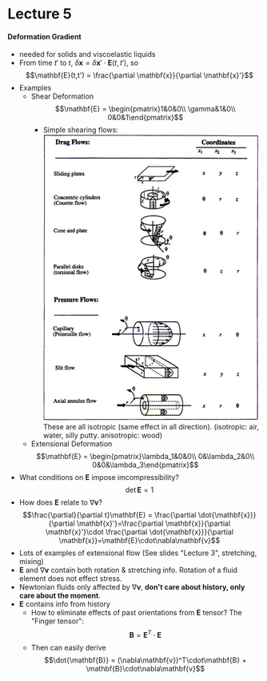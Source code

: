 # Lecture 5

#### Deformation Gradient

- needed for solids and viscoelastic liquids
- From time $t'$ to $t$, $\delta\mathbf{x} = \delta\mathbf{x}'\cdot\mathbf{E}(t,t')$, so $$\mathbf{E}(t,t') = \frac{\partial \mathbf{x}}{\partial \mathbf{x}'}$$
- Examples
    - Shear Deformation
      $$\mathbf{E} = \begin{pmatrix}1&0&0\\ \gamma&1&0\\ 0&0&1\end{pmatrix}$$
        - Simple shearing flows:
        ![](simple_shearing.png)
        These are all isotropic (same effect in all direction). (isotropic: air, water, silly putty. anisotropic: wood)
    - Extensional Deformation
      $$\mathbf{E} = \begin{pmatrix}\lambda_1&0&0\\ 0&\lambda_2&0\\ 0&0&\lambda_3\end{pmatrix}$$
- What conditions on $\mathbf{E}$ impose imcompressibility? 
  $$\det\mathbf{E} = 1$$
- How does $\mathbf{E}$ relate to $\nabla\mathbf{v}$? 
  $$\frac{\partial}{\partial t}\mathbf{E} = \frac{\partial \dot{\mathbf{x}}}{\partial \mathbf{x}'}=\frac{\partial \mathbf{x}}{\partial \mathbf{x}'}\cdot \frac{\partial \dot{\mathbf{x}}}{\partial \mathbf{x}}=\mathbf{E}\cdot\nabla\mathbf{v}$$
- Lots of examples of extensional flow (See slides "Lecture 3", stretching, mixing) 
- $\mathbf{E}$ and $\nabla\mathbf{v}$ contain both rotation & stretching info. Rotation of a fluid element does not effect stress.
- Newtonian fluids only affected by $\nabla\mathbf{v}$, **don't care about history, only care about the moment**.
- $\mathbf{E}$ contains info from history
    - How to eliminate effects of past orientations from $\mathbf{E}$ tensor? The "Finger tensor": $$\mathbf{B} = \mathbf{E}^T\cdot\mathbf{E}$$
    - Then can easily derive $$\dot{\mathbf{B}} = (\nabla\mathbf{v})^T\cdot\mathbf{B} + \mathbf{B}\cdot\nabla\mathbf{v}$$


    